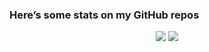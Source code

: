 ### Here’s some stats on my GitHub repos

<p align="center">

<img src="https://github-readme-stats.vercel.app/api?username=MikeWLloyd&show_icons=true&theme=dark">
<img src="https://github-readme-stats.vercel.app/api/top-langs/?username=MikeWLloyd&hide=html,css,jupyter%20notebook&layout=compact">

</p>

<!--
**MikeWLloyd/MikeWLloyd** is a ✨ _special_ ✨ repository because its `README.md` (this file) appears on your GitHub profile.

Here are some ideas to get you started:

- 🔭 I’m currently working on ...
- 🌱 I’m currently learning ...
- 👯 I’m looking to collaborate on ...
- 🤔 I’m looking for help with ...
- 💬 Ask me about ...
- 📫 How to reach me: ...
- 😄 Pronouns: ...
- ⚡ Fun fact: ...
-->
